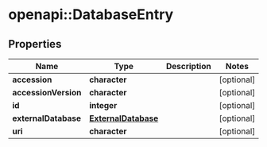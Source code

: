 # openapi::DatabaseEntry


## Properties
Name | Type | Description | Notes
------------ | ------------- | ------------- | -------------
**accession** | **character** |  | [optional] 
**accessionVersion** | **character** |  | [optional] 
**id** | **integer** |  | [optional] 
**externalDatabase** | [**ExternalDatabase**](ExternalDatabase.md) |  | [optional] 
**uri** | **character** |  | [optional] 


